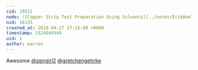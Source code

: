 ```yaml
---
cid: 19511
node: ![Copper Strip Test Preparation Using Solvents](../notes/ErikHanley11/04-12-2018/copper-strip-test-preparation-using-solvents)
nid: 16135
created_at: 2018-04-27 17:15:49 +0000
timestamp: 1524849349
uid: 1
author: warren
---
```


Awesome [@zengirl2](/profile/zengirl2) [@gretchengehrke](/profile/gretchengehrke)